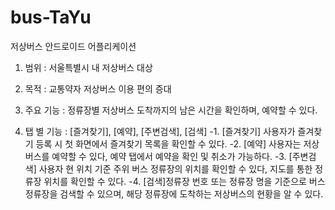 # bus-TaYu
저상버스 안드로이드 어플리케이션

1. 범위 : 서울특별시 내 저상버스 대상
2. 목적 : 교통약자 저상버스 이용 편의 증대
3. 주요 기능 : 정류장별 저상버스 도착까지의 남은 시간을 확인하며, 예약할 수 있다.

4. 탭 별 기능 : [즐겨찾기], [예약], [주변검색], [검색]
  -1. [즐겨찾기] 사용자가 즐겨찾기 등록 시 첫 화면에서 즐겨찾기 목록을 확인할 수 있다.
  -2. [예약] 사용자는 저상버스를 예약할 수 있다, 예약 탭에서 예약을 확인 및 취소가 가능하다.
  -3. [주변검색] 사용자 현 위치 기준 주위 버스 정류장의 위치를 확인할 수 있다, 지도를 통한 정류장 위치를 확인할 수 있다.
  -4. [검색]정류장 번호 또는 정류장 명을 기준으로 버스 정류장을 검색할 수 있으며, 해당 정류장에 도착하는 저상버스의 현황을 알 수 있다.
